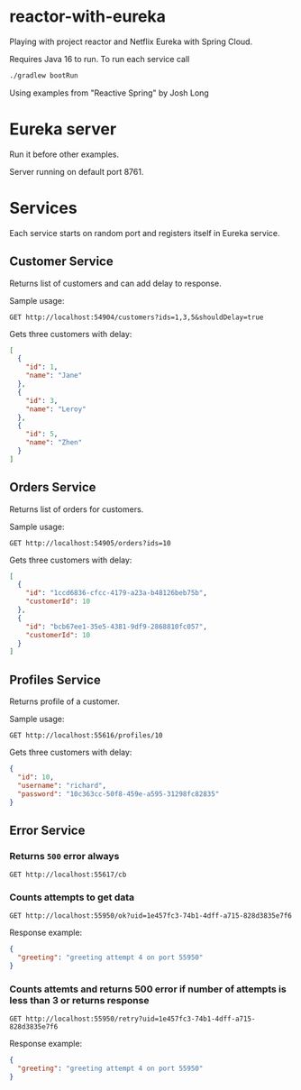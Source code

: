 # reactor-with-eureka
Playing with project reactor and Netflix Eureka with Spring Cloud.

Requires Java 16 to run.
To run each service call 
```bash
./gradlew bootRun
```

Using examples from "Reactive Spring" by Josh Long

# Eureka server
Run it before other examples.

Server running on default port 8761.

# Services

Each service starts on random port and registers itself in Eureka service.


## Customer Service
Returns list of customers and can add delay to response.

Sample usage:
```
GET http://localhost:54904/customers?ids=1,3,5&shouldDelay=true
```
Gets three customers with delay:
```json
[
  {
    "id": 1,
    "name": "Jane"
  },
  {
    "id": 3,
    "name": "Leroy"
  },
  {
    "id": 5,
    "name": "Zhen"
  }
]
```

## Orders Service
Returns list of orders for customers.

Sample usage:
```
GET http://localhost:54905/orders?ids=10
```
Gets three customers with delay:
```json
[
  {
    "id": "1ccd6836-cfcc-4179-a23a-b48126beb75b",
    "customerId": 10
  },
  {
    "id": "bcb67ee1-35e5-4381-9df9-2868810fc057",
    "customerId": 10
  }
]
```

## Profiles Service
Returns profile of a customer. 

Sample usage:
```
GET http://localhost:55616/profiles/10
```
Gets three customers with delay:
```json
{
  "id": 10,
  "username": "richard",
  "password": "10c363cc-50f8-459e-a595-31298fc82835"
}
```

## Error Service
### Returns `500` error always
```
GET http://localhost:55617/cb
```
### Counts attempts to get data
```
GET http://localhost:55950/ok?uid=1e457fc3-74b1-4dff-a715-828d3835e7f6
```

Response example:
```json
{
  "greeting": "greeting attempt 4 on port 55950"
}
```

### Counts attemts and returns 500 error if number of attempts is less than 3 or returns response
```
GET http://localhost:55950/retry?uid=1e457fc3-74b1-4dff-a715-828d3835e7f6
```
Response example:
```json
{
  "greeting": "greeting attempt 4 on port 55950"
}
```